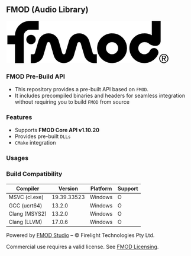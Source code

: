 ## FMOD (Audio Library)
!["fmod logo"](./sub/fmod1.png)
### FMOD Pre-Build API
* This repository provides a pre-built API based on `FMOD`.
* It includes precompiled binaries and headers for seamless integration without requiring you to build `FMOD` from source

### Features
* Supports **FMOD Core API v1.10.20**
* Provides pre-built `DLLs` 
* `CMake` integration

### Usages

### Build Compatibility
| Compiler         | Version      | Platform     | Support    |
|------------------|--------------|--------------|-----------|
| MSVC  (cl.exe)   | 19.39.33523  | Windows      |      O    |
| GCC   (ucrt64)   | 13.2.0       | Windows      | O |
| Clang (MSYS2)    | 13.2.0       | Windows      | O |
| Clang (LLVM)     | 17.0.6       | Windows      | O |


Powered by [FMOD Studio](https://www.fmod.com/) – © Firelight Technologies Pty Ltd.  

Commercial use requires a valid license. See [FMOD Licensing](https://www.fmod.com/licensing).


